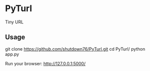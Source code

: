 PyTurl
======

Tiny URL

Usage
-----

  git clone https://github.com/shutdown76/PyTurl.git
  cd PyTurl/
  python app.py

Run your browser: http://127.0.0.1:5000/
